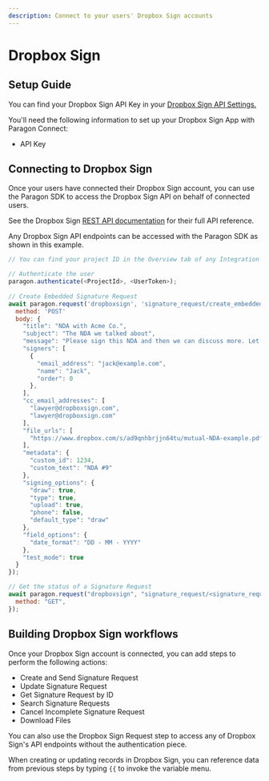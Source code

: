 ```yaml
---
description: Connect to your users' Dropbox Sign accounts
---
```


# Dropbox Sign

## Setup Guide

You can find your Dropbox Sign API Key in your [Dropbox Sign API Settings](https://app.hellosign.com/home/myAccount?current\_tab=integrations#api)[.](https://developers.hellosign.com/api/reference/welcome/)

You'll need the following information to set up your Dropbox Sign App with Paragon Connect:

* API Key

## Connecting to Dropbox Sign

Once your users have connected their Dropbox Sign account, you can use the Paragon SDK to access the Dropbox Sign API on behalf of connected users.

See the Dropbox Sign [REST API documentation](https://developers.hellosign.com/api/reference/welcome/) for their full API reference.

Any Dropbox Sign API endpoints can be accessed with the Paragon SDK as shown in this example.

```javascript
// You can find your project ID in the Overview tab of any Integration

// Authenticate the user
paragon.authenticate(<ProjectId>, <UserToken>);
            
// Create Embedded Signature Request
await paragon.request('dropboxsign', 'signature_request/create_embedded', {
  method: 'POST'
  body: {
    "title": "NDA with Acme Co.",
    "subject": "The NDA we talked about",
    "message": "Please sign this NDA and then we can discuss more. Let me know if you have any questions.",
    "signers": [
      {
        "email_address": "jack@example.com",
        "name": "Jack",
        "order": 0
      },
    ],
    "cc_email_addresses": [
      "lawyer@dropboxsign.com",
      "lawyer@dropboxsign.com"
    ],
    "file_urls": [
      "https://www.dropbox.com/s/ad9qnhbrjjn64tu/mutual-NDA-example.pdf?dl=1"
    ],
    "metadata": {
      "custom_id": 1234,
      "custom_text": "NDA #9"
    },
    "signing_options": {
      "draw": true,
      "type": true,
      "upload": true,
      "phone": false,
      "default_type": "draw"
    },
    "field_options": {
      "date_format": "DD - MM - YYYY"
    },
    "test_mode": true
  }
});

// Get the status of a Signature Request
await paragon.request("dropboxsign", "signature_request/<signature_request_id>", {
  method: "GET",
});  
```

## Building Dropbox Sign workflows

Once your Dropbox Sign account is connected, you can add steps to perform the following actions:

* Create and Send Signature Request
* Update Signature Request
* Get Signature Request by ID
* Search Signature Requests
* Cancel Incomplete Signature Request
* Download Files

You can also use the Dropbox Sign Request step to access any of Dropbox Sign's API endpoints without the authentication piece.

When creating or updating records in Dropbox Sign, you can reference data from previous steps by typing `{{` to invoke the variable menu.
